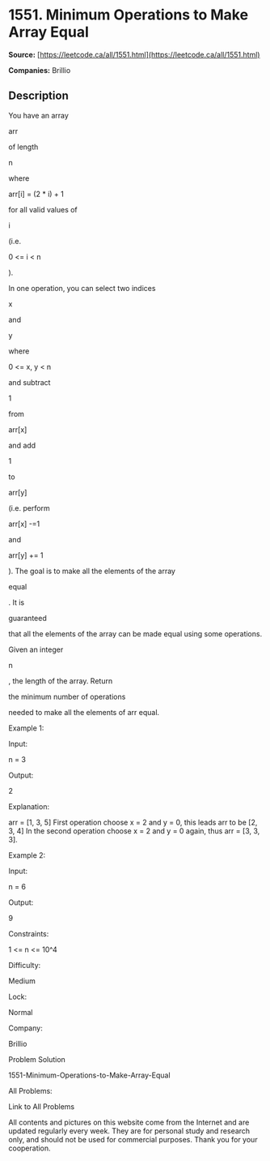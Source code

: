 # 1551. Minimum Operations to Make Array Equal

**Source:** [https://leetcode.ca/all/1551.html](https://leetcode.ca/all/1551.html)

**Companies:** Brillio

## Description

You have an array

arr

of length

n

where

arr[i] = (2
            * i) + 1

for all valid values of

i

(i.e.

0 <= i <
            n

).

In one operation, you can select two indices

x

and

y

where

0 <= x, y < n

and subtract

1

from

arr[x]

and add

1

to

arr[y]

(i.e. perform

arr[x] -=1

and

arr[y] += 1

). The goal is to make
                all the elements of the array

equal

. It is

guaranteed

that all the elements of the array can be made equal
                using some operations.

Given an integer

n

, the length of the array. Return

the minimum
                number of operations

needed to make all the elements of arr equal.

Example 1:

Input:

n = 3

Output:

2

Explanation:

arr = [1, 3, 5]
First operation choose x = 2 and y = 0, this leads arr to be [2, 3, 4]
In the second operation choose x = 2 and y = 0 again, thus arr = [3, 3, 3].

Example 2:

Input:

n = 6

Output:

9

Constraints:

1 <= n <= 10^4

Difficulty:

Medium

Lock:

Normal

Company:

Brillio

Problem Solution

1551-Minimum-Operations-to-Make-Array-Equal

All Problems:

Link to All Problems

All contents and pictures on this website come from the Internet and are updated regularly every week. They are for personal study and research only, and should not be used for commercial purposes. Thank you for your cooperation.

